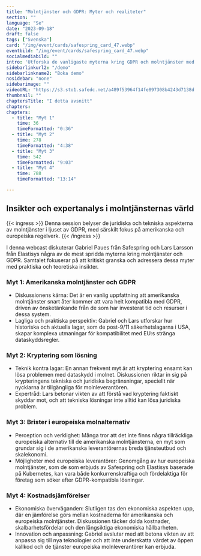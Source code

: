 ```yaml
---
title: "Molntjänster och GDPR: Myter och realiteter"
section: ""
language: "Se"
date: "2023-09-18"
draft: false
tags: ["Svenska"]
card: "/img/event/cards/safespring_card_47.webp"
eventbild: "/img/event/cards/safespring_card_47.webp"
socialmediabild: ""
intro: 'Utforska de vanligaste myterna kring GDPR och molntjänster med insikter från Gabriel Paues på Safespring och Lars Larsson på Elastisys'
sidebarlinkurl2: "/demo"
sidebarlinkname2: "Boka demo"
nosidebar: "none"
sidebarimage: ""
videoURL: "https://s3.sto1.safedc.net/a489f53964f14fe897308b4243d7138d:processedvideos/safespring-elastisys-4-myter-x-4-minuter/master.m3u8"
thumbnail: ""
chaptersTitle: "I detta avsnitt"
chapters:
chapters:
  - title: "Myt 1"
    time: 36
    timeFormatted: "0:36"
  - title: "Myt 2"
    time: 278
    timeFormatted: "4:38"
  - title: "Myt 3"
    time: 542
    timeFormatted: "9:03"
  - title: "Myt 4"
    time: 788
    timeFormatted: "13:14"

---
```


## Insikter och expertanalys i molntjänsternas värld

{{< ingress >}}
Denna session belyser de juridiska och tekniska aspekterna av molntjänster i ljuset av GDPR, med särskilt fokus på amerikanska och europeiska regelverk.
{{< /ingress >}}

I denna webcast diskuterar Gabriel Paues från Safespring och Lars Larsson från Elastisys några av de mest spridda myterna kring molntjänster och GDPR. Samtalet fokuserar på att kritiskt granska och adressera dessa myter med praktiska och teoretiska insikter.

### Myt 1: Amerikanska molntjänster och GDPR

- Diskussionens kärna: Det är en vanlig uppfattning att amerikanska molntjänster snart åter kommer att vara helt kompatibla med GDPR, driven av önsketänkande från de som har investerat tid och resurser i dessa system.
- Lagliga och praktiska perspektiv: Gabriel och Lars utforskar hur historiska och aktuella lagar, som de post-9/11 säkerhetslagarna i USA, skapar komplexa utmaningar för kompatibilitet med EU:s stränga dataskyddsregler.

### Myt 2: Kryptering som lösning

- Teknik kontra lagar: En annan frekvent myt är att kryptering ensamt kan lösa problemen med dataskydd i molnet. Diskussionen riktar in sig på krypteringens tekniska och juridiska begränsningar, speciellt när nycklarna är tillgängliga för molnleverantören.
- Expertråd: Lars betonar vikten av att förstå vad kryptering faktiskt skyddar mot, och att tekniska lösningar inte alltid kan lösa juridiska problem.

### Myt 3: Brister i europeiska molnalternativ

- Perception och verklighet: Många tror att det inte finns några tillräckliga europeiska alternativ till de amerikanska molntjänsterna, en myt som grundar sig i de amerikanska leverantörernas breda tjänsteutbud och skalekonomi.
- Möjligheter med europeiska leverantörer: Genomgång av hur europeiska molntjänster, som de som erbjuds av Safespring och Elastisys baserade på Kubernetes, kan vara både konkurrenskraftiga och fördelaktiga för företag som söker efter GDPR-kompatibla lösningar.

### Myt 4: Kostnadsjämförelser

- Ekonomiska överväganden: Slutligen tas den ekonomiska aspekten upp, där en jämförelse görs mellan kostnaderna för amerikanska och europeiska molntjänster. Diskussionen täcker dolda kostnader, skalbarhetsfördelar och den långsiktiga ekonomiska hållbarheten.
- Innovation och anpassning: Gabriel avslutar med att betona vikten av att anpassa sig till nya teknologier och att inte underskatta värdet av öppen källkod och de tjänster europeiska molnleverantörer kan erbjuda.
